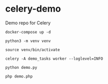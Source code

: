 # celery-demo
Demo repo for Celery

```
docker-compose up -d

python3 -m venv venv

source venv/bin/activate

celery -A demo_tasks worker --loglevel=INFO

python demo.py

php demo.php
```
